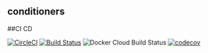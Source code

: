 ## conditioners

##CI CD

[![CircleCI](https://circleci.com/gh/smilyk/conditioners.svg?style=svg)](https://circleci.com/gh/smilyk/conditioners)
[![Build Status](https://travis-ci.com/smilyk/conditioners.svg)](https://travis-ci.com/smilyk/conditioners.svg)
![Docker Cloud Build Status](https://img.shields.io/docker/cloud/build/smilyk/conditioners)
[![codecov](https://codecov.io/gh/smilyk/conditioners/branch/master/graph/badge.svg)](https://codecov.io/gh/smilyk/conditioners)